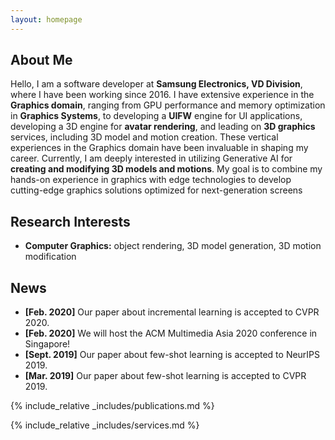 ```yaml
---
layout: homepage
---
```


## About Me

Hello, I am a software developer at <strong>Samsung Electronics, VD Division</strong>, where I have been working since 2016. I have extensive experience in the <strong>Graphics domain</strong>, ranging from GPU performance and memory optimization in <strong>Graphics Systems</strong>, to developing a <strong>UIFW</strong> engine for UI applications, developing a 3D engine for <strong>avatar rendering</strong>, and leading on <strong>3D graphics</strong> services, including 3D model and motion creation. These vertical experiences in the Graphics domain have been invaluable in shaping my career.
Currently, I am deeply interested in utilizing Generative AI for <strong>creating and modifying 3D models and motions</strong>. My goal is to combine my hands-on experience in graphics with edge technologies to develop cutting-edge graphics solutions optimized for next-generation screens

## Research Interests

- **Computer Graphics:** object rendering, 3D model generation, 3D motion modification

## News

- **[Feb. 2020]** Our paper about incremental learning is accepted to CVPR 2020.
- **[Feb. 2020]** We will host the ACM Multimedia Asia 2020 conference in Singapore!
- **[Sept. 2019]** Our paper about few-shot learning is accepted to NeurIPS 2019.
- **[Mar. 2019]** Our paper about few-shot learning is accepted to CVPR 2019.

{% include_relative _includes/publications.md %}

{% include_relative _includes/services.md %}
